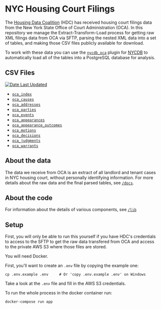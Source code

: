 # NYC Housing Court Filings

The [Housing Data Coalition](https://www.housingdatanyc.org/) (HDC) has received housing court filings data from the New York State Office of Court Administration (OCA). In this repository we manage the Extract-Transform-Load process for getting raw XML filings data from OCA via SFTP, parsing the nested XML data into a set of tables, and making those CSV files publicly available for download.

To work with these data you can use the [`nycdb_oca`](https://github.com/austensen/nycdb_oca) plugin for [NYCDB](https://github.com/nycdb/nycdb) to automatically load all of the tables into a PostgreSQL database for analysis.

## CSV Files

[![Date Last Updated](https://oca-data.s3.amazonaws.com/public/last-updated-shield.png)](https://oca-data.s3.amazonaws.com/public/last-updated-date.txt)

* [`oca_index`](https://s3.amazonaws.com/oca-data/public/oca_index.csv)
* [`oca_causes`](https://s3.amazonaws.com/oca-data/public/oca_causes.csv)
* [`oca_addresses`](https://s3.amazonaws.com/oca-data/public/oca_addresses.csv)
* [`oca_parties`](https://s3.amazonaws.com/oca-data/public/oca_parties.csv)
* [`oca_events`](https://s3.amazonaws.com/oca-data/public/oca_events.csv)
* [`oca_appearances`](https://s3.amazonaws.com/oca-data/public/oca_appearances.csv)
* [`oca_appearance_outcomes`](https://s3.amazonaws.com/oca-data/public/oca_appearance_outcomes.csv)
* [`oca_motions`](https://s3.amazonaws.com/oca-data/public/oca_motions.csv)
* [`oca_decisions`](https://s3.amazonaws.com/oca-data/public/oca_decisions.csv)
* [`oca_judgments`](https://s3.amazonaws.com/oca-data/public/oca_judgments.csv)
* [`oca_warrants`](https://s3.amazonaws.com/oca-data/public/oca_warrants.csv)


## About the data

The data we receive from OCA is an extract of all landlord and tenant cases in NYC housing court, without personally identifying information. For more details about the raw data and the final parsed tables, see [`/docs`](/docs).

## About the code

For information about the details of various components, see [`/lib`](/lib)

## Setup

First, you will only be able to run this yourself if you have HDC's credentials to access to the SFTP to get the raw data transfered from OCA and access to the private AWS S3 where those files are stored. 

You will need Docker.

First, you'll want to create an `.env` file by copying the example one:

```
cp .env.example .env     # Or 'copy .env.example .env' on Windows
```

Take a look at the `.env` file and fill in the AWS S3 credentials.


To run the whole process in the docker container run:

```
docker-compose run app
```
